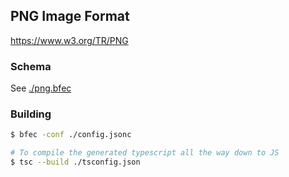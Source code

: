 
## PNG Image Format

https://www.w3.org/TR/PNG

### Schema

See [./png.bfec](./png.bfec)

### Building

```bash
$ bfec -conf ./config.jsonc

# To compile the generated typescript all the way down to JS
$ tsc --build ./tsconfig.json
```
